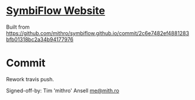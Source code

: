 # [SymbiFlow Website](https://symbiflow.github.io)

Built from https://github.com/mithro/symbiflow.github.io/commit/2c6e7482ef4881283bfb01318bc2a34b94177976

# Commit 

Rework travis push.

Signed-off-by: Tim 'mithro' Ansell <me@mith.ro>
